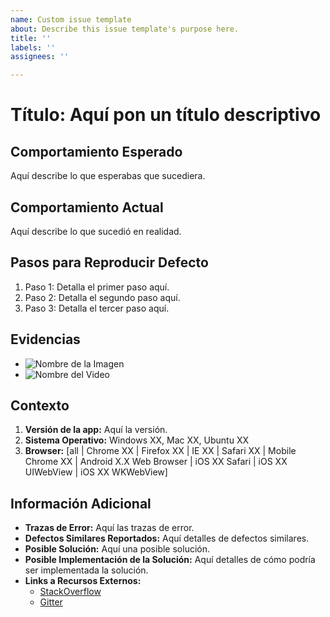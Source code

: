 ```yaml
---
name: Custom issue template
about: Describe this issue template's purpose here.
title: ''
labels: ''
assignees: ''

---
```


# Título: Aquí pon un título descriptivo

## Comportamiento Esperado
Aquí describe lo que esperabas que sucediera.

## Comportamiento Actual
Aquí describe lo que sucedió en realidad.

## Pasos para Reproducir Defecto
1. Paso 1: Detalla el primer paso aquí.
2. Paso 2: Detalla el segundo paso aquí.
3. Paso 3: Detalla el tercer paso aquí.

## Evidencias
- ![Nombre de la Imagen](url_de_la_imagen)
- ![Nombre del Video](url_del_video)

## Contexto
1. **Versión de la app:** Aquí la versión.
2. **Sistema Operativo:** Windows XX, Mac XX, Ubuntu XX
3. **Browser:** [all | Chrome XX | Firefox XX | IE XX | Safari XX | Mobile Chrome XX | Android X.X Web Browser | iOS XX Safari | iOS XX UIWebView | iOS XX WKWebView]

## Información Adicional
- **Trazas de Error:** Aquí las trazas de error.
- **Defectos Similares Reportados:** Aquí detalles de defectos similares.
- **Posible Solución:** Aquí una posible solución.
- **Posible Implementación de la Solución:** Aquí detalles de cómo podría ser implementada la solución.
- **Links a Recursos Externos:**
  - [StackOverflow](http://stackoverflow.com)
  - [Gitter](http://gitter.im)
